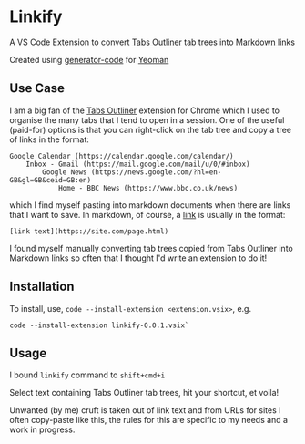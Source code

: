 
# Linkify

A VS Code Extension to convert [Tabs Outliner](https://chrome.google.com/webstore/detail/tabs-outliner/eggkanocgddhmamlbiijnphhppkpkmkl?hl=en) tab trees into [Markdown links](https://daringfireball.net/projects/markdown/syntax#link)

Created using [generator-code](https://www.npmjs.com/package/generator-code) for [Yeoman](https://yeoman.io/)

## Use Case

I am a big fan of the [Tabs Outliner](https://chrome.google.com/webstore/detail/tabs-outliner/eggkanocgddhmamlbiijnphhppkpkmkl?hl=en) extension for Chrome which I used to organise the many tabs that I tend to open in a session. One of the useful (paid-for) options is that you can right-click on the tab tree and copy a tree of links in the format:

```
Google Calendar (https://calendar.google.com/calendar/)
    Inbox - Gmail (https://mail.google.com/mail/u/0/#inbox)
        Google News (https://news.google.com/?hl=en-GB&gl=GB&ceid=GB:en)
            Home - BBC News (https://www.bbc.co.uk/news)
```

which I find myself pasting into markdown documents when there are links that I want to save. In markdown, of course, a [link](https://daringfireball.net/projects/markdown/syntax#link) is usually in the format:

```
[link text](https://site.com/page.html)
```

I found myself manually converting tab trees copied from Tabs Outliner into Markdown links so often that I thought I'd write an extension to do it!

## Installation

To install, use, `code --install-extension <extension.vsix>`, e.g. 

```
code --install-extension linkify-0.0.1.vsix`
```

## Usage

I bound `linkify` command to `shift+cmd+i`

Select text containing Tabs Outliner tab trees, hit your shortcut, et voila!

Unwanted (by me) cruft is taken out of link text and from URLs for sites I often copy-paste like this, the rules for this are specific to my needs and a work in progress.

